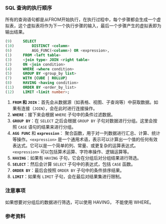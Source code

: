 ### SQL 查询的执行顺序

所有的查询语句都是从FROM开始执行，在执行过程中，每个步骤都会生成一个虚拟表，这个虚拟表将作为下一个执行步骤的输入，最后一个步骤产生的虚拟表即为输出结果。

```sql
(9) 	SELECT
(10) 		DISTINCT <column>
(6) 		AGG_FUNC(<column>) OR <expression>,
(1) 	FROM <left table>
(3) 	<join type> JOIN <right table> 
(2) 	ON <join condition>
(4) 	WHERE <where condition>
(5) 	GROUP BY <group_by list>
(7) 	WITH {CUBE | ROLLUP}
(8) 	HAVING <having condition>
(11) 	ORDER BY <order_by_list>
(12) 	LIMIT <limit number>;
```



1. **`FROM` 和 `JOIN`**：首先会从数据源（如表格、视图、子查询等）中获取数据。如果有连接（`JOIN`），会在此时进行连接操作。
2. **`WHERE`**：接下来会根据 `WHERE` 子句中的条件过滤数据。
3. **`GROUP BY`**：在 `SELECT` 之后会根据 `GROUP BY` 子句对数据进行分组。这里会按照 `CASE` 语句的结果来进行分组。
4. **`AGG FUNC`** 和 **`expression`**： 聚合函数，用于对一列数据进行汇总、计算、统计等操作。`<expression>` 是一个通用术语，表示可以计算出一个值的任何有效表达式。它可以是一个简单的列、常量、或更复杂的运算表达式。`<expression>` 可以包括算术运算、字符串操作、逻辑运算等。
5. **`HAVING`**：如果有 `HAVING` 子句，它会在分组后对分组结果进行筛选。
6. **`SELECT`**：然后会计算 `SELECT` 子句中的表达式，包括 `CASE` 函数。
7. **`ORDER BY`**：最后会按照 `ORDER BY` 子句中的条件排序结果。
8. **`LIMIT`**：如果有 `LIMIT` 子句，会在最后对结果集进行限制。









### 注意事项

如果想要对分组后的数据进行筛选，可以使用 HAVING， 不能使用 WHERE。











### 参考资料